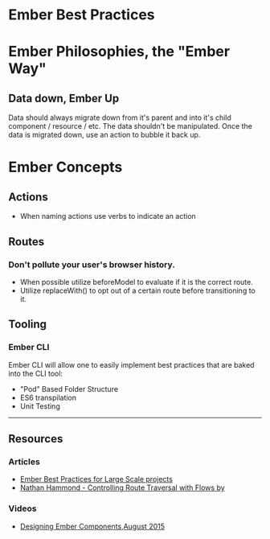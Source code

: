 Ember Best Practices
====================

# Ember Philosophies, the "Ember Way"

## Data down, Ember Up

Data should always migrate down from it's parent and into it's child component / resource / etc. The data shouldn't be manipulated. Once the data is migrated down, use an action to bubble it back up.

# Ember Concepts

## Actions

* When naming actions use verbs to indicate an action

## Routes

### Don't pollute your user's browser history.

* When possible utilize beforeModel to evaluate if it is the correct route.
* Utilize replaceWith() to opt out of a certain route before transitioning to it.

## Tooling

### Ember CLI

Ember CLI will allow one to easily implement best practices that are baked into the CLI tool:

* "Pod" Based Folder Structure
* ES6 transpilation
* Unit Testing

<hr />

## Resources

### Articles

* [Ember Best Practices for Large Scale projects](http://discuss.emberjs.com/t/ember-design-best-practices-for-large-scale-projects/6006/7)
* [Nathan Hammond - Controlling Route Traversal with Flows by ](https://www.youtube.com/watch?v=iFBOYMxDl40&list=PLE7tQUdRKcyaOyfBnAndJxQ9PNVmKva0d&index=3)

### Videos

* [Designing Ember Components,August 2015](https://vimeo.com/136671317)

